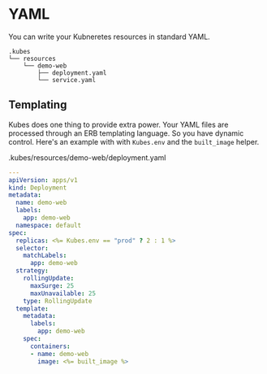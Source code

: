 # YAML

You can write your Kubneretes resources in standard YAML.

    .kubes
    └── resources
        └── demo-web
            ├── deployment.yaml
            └── service.yaml

## Templating

Kubes does one thing to provide extra power. Your YAML files are processed through an ERB templating language.  So you have dynamic control. Here's an example with with `Kubes.env` and the `built_image` helper.

.kubes/resources/demo-web/deployment.yaml

```yaml
---
apiVersion: apps/v1
kind: Deployment
metadata:
  name: demo-web
  labels:
    app: demo-web
  namespace: default
spec:
  replicas: <%= Kubes.env == "prod" ? 2 : 1 %>
  selector:
    matchLabels:
      app: demo-web
  strategy:
    rollingUpdate:
      maxSurge: 25
      maxUnavailable: 25
    type: RollingUpdate
  template:
    metadata:
      labels:
        app: demo-web
    spec:
      containers:
      - name: demo-web
        image: <%= built_image %>
```
